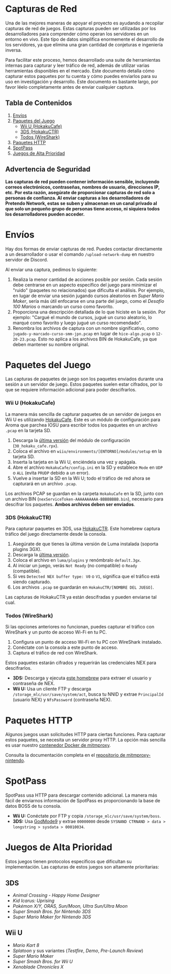 # Capturas de Red
Una de las mejores maneras de apoyar el proyecto es ayudando a recopilar capturas de red de juegos. Estas capturas pueden ser utilizadas por los desarrolladores para comprender cómo operan los servidores en un entorno en vivo. Este tipo de datos simplifica enormemente el desarrollo de los servidores, ya que elimina una gran cantidad de conjeturas e ingeniería inversa.

Para facilitar este proceso, hemos desarrollado una suite de herramientas internas para capturar y leer tráfico de red, además de utilizar varias herramientas disponibles en el mercado. Este documento detalla cómo capturar estos paquetes por tu cuenta y cómo puedes enviarlos para su uso en investigación y desarrollo. Este documento es bastante largo, por favor léelo completamente antes de enviar cualquier captura.

## Tabla de Contenidos
1. [Envíos](#envíos)
2. [Paquetes del Juego](#paquetes-del-juego)
   - [Wii U (HokakuCafe)](#wii-u-hokakucafe)
   - [3DS (HokakuCTR)](#3ds-hokakuctr)
   - [Todos (WireShark)](#todos-wireshark)
3. [Paquetes HTTP](#paquetes-http)
4. [SpotPass](#spotpass)
5. [Juegos de Alta Prioridad](#juegos-de-alta-prioridad)

<div class="tip red">
   <h2>Advertencia de Seguridad</h2>
   <strong>Las capturas de red pueden contener información sensible, incluyendo correos electrónicos, contraseñas, nombres de usuario, direcciones IP, etc. Por esta razón, asegúrate de proporcionar capturas de red solo a personas de confianza. Al enviar capturas a los desarrolladores de Pretendo Network, estas se suben y almacenan en un canal privado al que solo un pequeño grupo de personas tiene acceso, ni siquiera todos los desarrolladores pueden acceder.</strong>
</div>

# Envíos
Hay dos formas de enviar capturas de red. Puedes contactar directamente a un desarrollador o usar el comando `/upload-network-dump` en nuestro servidor de Discord.

Al enviar una captura, pedimos lo siguiente:

1. Realiza la menor cantidad de acciones posible por sesión. Cada sesión debe centrarse en un aspecto específico del juego para minimizar el "ruido" (paquetes no relacionados) que dificulta el análisis. Por ejemplo, en lugar de enviar una sesión jugando cursos aleatorios en *Super Mario Maker*, sería más útil enfocarse en una parte del juego, como el *Desafío 100 Marios* o marcando un curso como favorito.
2. Proporciona una descripción detallada de lo que hiciste en la sesión. Por ejemplo: "Cargué el mundo de cursos, jugué un curso aleatorio, lo marqué como favorito y luego jugué un curso recomendado".
3. Renombra los archivos de captura con un nombre significativo, como `jugado-y-marcado-curso-smm-jpn.pcap` en lugar de `hice-algo.pcap` o `12-20-23.pcap`. Esto no aplica a los archivos BIN de HokakuCafe, ya que deben mantener su nombre original.

# Paquetes del Juego
Las capturas de paquetes de juego son los paquetes enviados durante una sesión a un servidor de juego. Estos paquetes suelen estar cifrados, por lo que se requiere información adicional para poder descifrarlos.

### Wii U (HokakuCafe)
La manera más sencilla de capturar paquetes de un servidor de juegos en Wii U es utilizando [HokakuCafe](https://github.com/PretendoNetwork/HokakuCafe). Este es un módulo de configuración para Aroma que parchea IOSU para escribir todos los paquetes en un archivo `.pcap` en la tarjeta SD.

1. Descarga la [última versión](https://github.com/PretendoNetwork/HokakuCafe/releases/latest) del módulo de configuración (`30_hokaku_cafe.rpx`).
2. Coloca el archivo en `wiiu/environments/[ENTORNO]/modules/setup` en la tarjeta SD.
3. Inserta la tarjeta en la Wii U, enciéndela una vez y apágala.
4. Abre el archivo `HokakuCafe/config.ini` en la SD y establece `Mode` en `UDP` o `ALL` (evita `PRUDP` debido a un error).
5. Vuelve a insertar la SD en la Wii U; todo el tráfico de red ahora se capturará en un archivo `.pcap`.

Los archivos PCAP se guardan en la carpeta `HokakuCafe` en la SD, junto con un archivo BIN (`nexServiceToken-AAAAAAAAAA-BBBBBBBB.bin`), necesario para descifrar los paquetes. **Ambos archivos deben ser enviados**.

### 3DS (HokakuCTR)
Para capturar paquetes en 3DS, usa [HokakuCTR](https://github.com/PretendoNetwork/HokakuCTR). Este homebrew captura tráfico del juego directamente desde la consola.

1. Asegúrate de que tienes la última versión de Luma instalada (soporta plugins 3GX).
2. Descarga la [última versión](https://github.com/PretendoNetwork/HokakuCTR/releases/latest).
3. Coloca el archivo en `luma/plugins` y renómbralo `default.3gx`.
4. Al iniciar un juego, verás `Not Ready` (no compatible) o `Ready` (compatible).
5. Si ves `Detected NEX buffer type: V0` o `V1`, significa que el tráfico está siendo capturado.
6. Los archivos `.pcap` se guardarán en `HokakuCTR/[NOMBRE DEL JUEGO]`.

Las capturas de HokakuCTR ya están descifradas y pueden enviarse tal cual.

### Todos (WireShark)
Si las opciones anteriores no funcionan, puedes capturar el tráfico con WireShark y un punto de acceso Wi-Fi en tu PC. 

1. Configura un punto de acceso Wi-Fi en tu PC con WireShark instalado.
2. Conéctate con la consola a este punto de acceso.
3. Captura el tráfico de red con WireShark.

Estos paquetes estarán cifrados y requerirán las credenciales NEX para descifrarlos.

- **3DS:** Descarga y ejecuta [este homebrew](https://9net.org/~stary/get_3ds_pid_password.3dsx) para extraer el usuario y contraseña de NEX.
- **Wii U:** Usa un cliente FTP y descarga `/storage_mlc/usr/save/system/act`, busca tu NNID y extrae `PrincipalId` (usuario NEX) y `NfsPassword` (contraseña NEX).

# Paquetes HTTP
Algunos juegos usan solicitudes HTTP para ciertas funciones. Para capturar estos paquetes, se necesita un servidor proxy HTTP. La opción más sencilla es usar nuestro [contenedor Docker de mitmproxy](https://github.com/PretendoNetwork/mitmproxy-nintendo).

Consulta la documentación completa en el [repositorio de mitmproxy-nintendo](https://github.com/PretendoNetwork/mitmproxy-nintendo).

# SpotPass
SpotPass usa HTTP para descargar contenido adicional. La manera más fácil de enviarnos información de SpotPass es proporcionando la base de datos BOSS de tu consola.

- **Wii U:** Conéctate por FTP y copia `/storage_mlc/usr/save/system/boss`.
- **3DS:** Usa [GodMode9](https://github.com/d0k3/GodMode9) y extrae `00000000` desde `SYSNAND CTRNAND > data > longstring > sysdata > 00010034`.

# Juegos de Alta Prioridad
Estos juegos tienen protocolos específicos que dificultan su implementación. Las capturas de estos juegos son altamente prioritarias:

## 3DS
- *Animal Crossing - Happy Home Designer*
- *Kid Icarus: Uprising*
- *Pokémon X/Y, ORAS, Sun/Moon, Ultra Sun/Ultra Moon*
- *Super Smash Bros. for Nintendo 3DS*
- *Super Mario Maker for Nintendo 3DS*

## Wii U
- *Mario Kart 8*
- *Splatoon* y sus variantes (*Testfire*, *Demo*, *Pre-Launch Review*)
- *Super Mario Maker*
- *Super Smash Bros. for Wii U*
- *Xenoblade Chronicles X*
